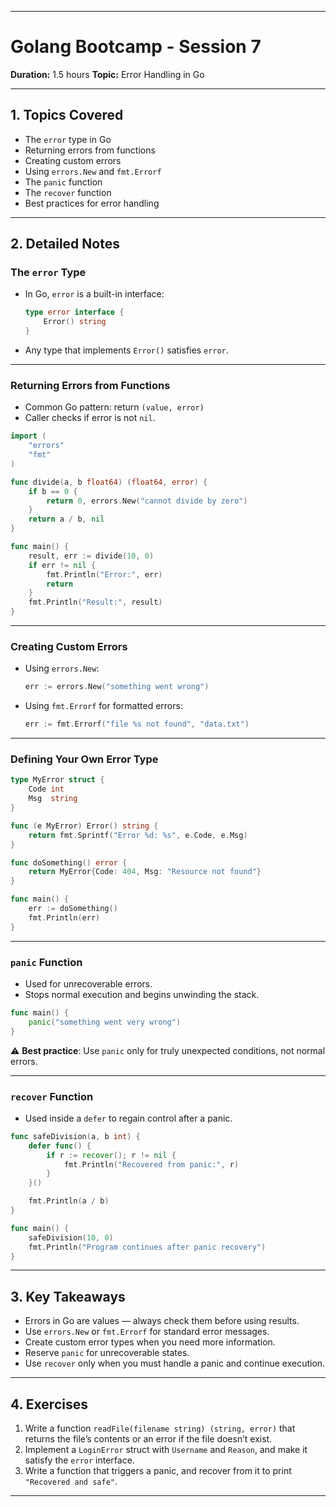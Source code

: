 

---

# Golang Bootcamp - Session 7

**Duration:** 1.5 hours
**Topic:** Error Handling in Go

---

## 1. Topics Covered

* The `error` type in Go
* Returning errors from functions
* Creating custom errors
* Using `errors.New` and `fmt.Errorf`
* The `panic` function
* The `recover` function
* Best practices for error handling

---

## 2. Detailed Notes

### The `error` Type

* In Go, `error` is a built-in interface:

  ```go
  type error interface {
      Error() string
  }
  ```
* Any type that implements `Error()` satisfies `error`.

---

### Returning Errors from Functions

* Common Go pattern: return `(value, error)`
* Caller checks if error is not `nil`.

```go
import (
    "errors"
    "fmt"
)

func divide(a, b float64) (float64, error) {
    if b == 0 {
        return 0, errors.New("cannot divide by zero")
    }
    return a / b, nil
}

func main() {
    result, err := divide(10, 0)
    if err != nil {
        fmt.Println("Error:", err)
        return
    }
    fmt.Println("Result:", result)
}
```

---

### Creating Custom Errors

* Using `errors.New`:

  ```go
  err := errors.New("something went wrong")
  ```
* Using `fmt.Errorf` for formatted errors:

  ```go
  err := fmt.Errorf("file %s not found", "data.txt")
  ```

---

### Defining Your Own Error Type

```go
type MyError struct {
    Code int
    Msg  string
}

func (e MyError) Error() string {
    return fmt.Sprintf("Error %d: %s", e.Code, e.Msg)
}

func doSomething() error {
    return MyError{Code: 404, Msg: "Resource not found"}
}

func main() {
    err := doSomething()
    fmt.Println(err)
}
```

---

### `panic` Function

* Used for unrecoverable errors.
* Stops normal execution and begins unwinding the stack.

```go
func main() {
    panic("something went very wrong")
}
```

⚠ **Best practice**: Use `panic` only for truly unexpected conditions, not normal errors.

---

### `recover` Function

* Used inside a `defer` to regain control after a panic.

```go
func safeDivision(a, b int) {
    defer func() {
        if r := recover(); r != nil {
            fmt.Println("Recovered from panic:", r)
        }
    }()

    fmt.Println(a / b)
}

func main() {
    safeDivision(10, 0)
    fmt.Println("Program continues after panic recovery")
}
```

---

## 3. Key Takeaways

* Errors in Go are values — always check them before using results.
* Use `errors.New` or `fmt.Errorf` for standard error messages.
* Create custom error types when you need more information.
* Reserve `panic` for unrecoverable states.
* Use `recover` only when you must handle a panic and continue execution.

---

## 4. Exercises

1. Write a function `readFile(filename string) (string, error)` that returns the file’s contents or an error if the file doesn’t exist.
2. Implement a `LoginError` struct with `Username` and `Reason`, and make it satisfy the `error` interface.
3. Write a function that triggers a panic, and recover from it to print `"Recovered and safe"`.

---


